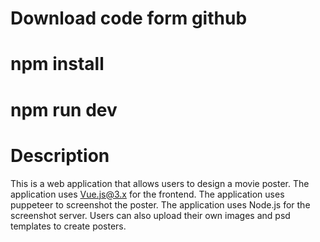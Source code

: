 # Download code form github
# npm install
# npm run dev

# Description
This is a  web application that allows users to design a movie poster.
The application uses Vue.js@3.x for the frontend.
The application uses puppeteer to screenshot the poster.
The application uses Node.js for the screenshot server.
Users can also upload their own images and psd templates to create posters.
